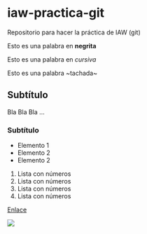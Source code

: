 # iaw-practica-git
Repositorio para hacer la práctica de IAW (git)

Esto es una palabra en **negrita**

Esto es una palabra en *cursiva*

Esto es una palabra ~tachada~


## Subtítulo

Bla Bla Bla ...

### Subtítulo 

* Elemento 1
* Elemento 2 
* Elemento 2

1. Lista con números
1. Lista con números
1. Lista con números
1. Lista con números

[Enlace](https://www.google.es)

![](https://assets-cdn.github.com/images/modules/open_graph/github-octocat.png)
